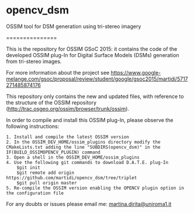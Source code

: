 opencv_dsm
==========

OSSIM tool for DSM generation using tri-stereo imagery

===============

This is the repository for OSSIM GSoC 2015: it contains the code of the developed OSSIM plug-In for Digital Surface Models (DSMs) generation from tri-stereo images.

For more information about the project see
https://www.google-melange.com/gsoc/proposal/review/student/google/gsoc2015/martidi/5717271485874176

This repository only contains the new and updated files, with reference to the structure of the OSSIM repository (http://trac.osgeo.org/ossim/browser/trunk/ossim).

In order to compile and install this OSSIM plug-In, please observe the following instructions:

	1. Install and compile the latest OSSIM version
	2. In the OSSIM_DEV_HOME/ossim_plugins directory modify the CMakeLists.txt adding the line "SUBDIRS(opencv_dsm)" in the IF(BUILD_OSSIMOPENCV_PLUGIN) command
	3. Open a shell in the OSSIM_DEV_HOME/ossim_plugins
	4. Use the following git commands to download D.A.T.E. plug-In
		$git init 
		$git remote add origin https://github.com/martidi/opencv_dsm/tree/triplet
		$git pull origin master
	5. Re-compile the OSSIM version enabling the OPENCV plugin option in the configuration file
	
For any doubts or issues please email me: martina.dirita@uniroma1.it

